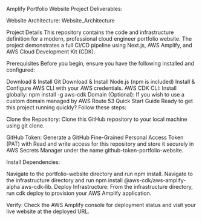 Amplify Portfolio Website Project
Deliverables:


Website Architecture: Website_Architecture

Project Details
This repository contains the code and infrastructure definition for a modern, professional cloud engineer portfolio website. The project demonstrates a full CI/CD pipeline using Next.js, AWS Amplify, and AWS Cloud Development Kit (CDK).

Prerequisites
Before you begin, ensure you have the following installed and configured:

Download & Install Git
Download & Install Node.js (npm is included)
Install & Configure AWS CLI with your AWS credentials.
AWS CDK CLI: Install globally: npm install -g aws-cdk
Domain (Optional): If you wish to use a custom domain managed by AWS Route 53
Quick Start Guide
Ready to get this project running quickly? Follow these steps:

Clone the Repository: Clone this GitHub repository to your local machine using git clone.

GitHub Token: Generate a GitHub Fine-Grained Personal Access Token (PAT) with Read and write access for this repository and store it securely in AWS Secrets Manager under the name github-token-portfolio-website.

Install Dependencies:

Navigate to the portfolio-website directory and run npm install.
Navigate to the infrastructure directory and run npm install @aws-cdk/aws-amplify-alpha aws-cdk-lib.
Deploy Infrastructure: From the infrastructure directory, run cdk deploy to provision your AWS Amplify application.

Verify: Check the AWS Amplify console for deployment status and visit your live website at the deployed URL.
